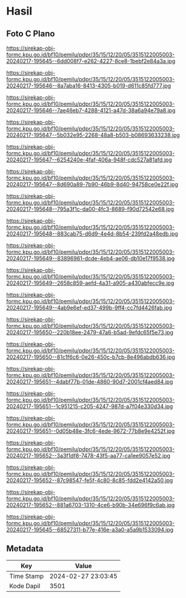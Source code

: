 # Hasil

## Foto C Plano

https://sirekap-obj-formc.kpu.go.id/bf10/pemilu/pdpr/35/15/12/20/05/3515122005003-20240217-195645--6dd008f7-e262-4227-8ce8-1bebf2e84a3a.jpg

https://sirekap-obj-formc.kpu.go.id/bf10/pemilu/pdpr/35/15/12/20/05/3515122005003-20240217-195646--8a7aba16-8413-4305-b019-d611c85fd777.jpg

https://sirekap-obj-formc.kpu.go.id/bf10/pemilu/pdpr/35/15/12/20/05/3515122005003-20240217-195646--7ae46eb7-4288-4121-a47d-38a6a94e79a8.jpg

https://sirekap-obj-formc.kpu.go.id/bf10/pemilu/pdpr/35/15/12/20/05/3515122005003-20240217-195647--5b032e95-2268-48a8-b503-b08693633238.jpg

https://sirekap-obj-formc.kpu.go.id/bf10/pemilu/pdpr/35/15/12/20/05/3515122005003-20240217-195647--6254240e-4faf-406a-948f-cdc527a81afd.jpg

https://sirekap-obj-formc.kpu.go.id/bf10/pemilu/pdpr/35/15/12/20/05/3515122005003-20240217-195647--8d690a89-7b90-46b9-8d40-94758ce0e22f.jpg

https://sirekap-obj-formc.kpu.go.id/bf10/pemilu/pdpr/35/15/12/20/05/3515122005003-20240217-195648--795a3f1c-da00-4fc3-8689-f90d72542e68.jpg

https://sirekap-obj-formc.kpu.go.id/bf10/pemilu/pdpr/35/15/12/20/05/3515122005003-20240217-195648--883cab75-d6d9-4e4d-8b54-239fd2a48edb.jpg

https://sirekap-obj-formc.kpu.go.id/bf10/pemilu/pdpr/35/15/12/20/05/3515122005003-20240217-195649--83896961-dcde-4eb4-ae06-db10e17f9538.jpg

https://sirekap-obj-formc.kpu.go.id/bf10/pemilu/pdpr/35/15/12/20/05/3515122005003-20240217-195649--2658c859-aefd-4a31-a905-a430abfecc9e.jpg

https://sirekap-obj-formc.kpu.go.id/bf10/pemilu/pdpr/35/15/12/20/05/3515122005003-20240217-195649--4ab9e6ef-ed37-499b-9ff4-cc7fd4426fab.jpg

https://sirekap-obj-formc.kpu.go.id/bf10/pemilu/pdpr/35/15/12/20/05/3515122005003-20240217-195650--220b18ee-2479-47a6-b5ad-9efdc65f5e73.jpg

https://sirekap-obj-formc.kpu.go.id/bf10/pemilu/pdpr/35/15/12/20/05/3515122005003-20240217-195650--81c1f6c6-0e26-450c-b7cb-8e496abdb636.jpg

https://sirekap-obj-formc.kpu.go.id/bf10/pemilu/pdpr/35/15/12/20/05/3515122005003-20240217-195651--4dabf77b-01de-4860-90d7-2001cf4aed84.jpg

https://sirekap-obj-formc.kpu.go.id/bf10/pemilu/pdpr/35/15/12/20/05/3515122005003-20240217-195651--1c951215-c205-4247-987d-a7f04e330d34.jpg

https://sirekap-obj-formc.kpu.go.id/bf10/pemilu/pdpr/35/15/12/20/05/3515122005003-20240217-195651--0d05b48e-3fc6-4ede-9672-77b8e9e4252f.jpg

https://sirekap-obj-formc.kpu.go.id/bf10/pemilu/pdpr/35/15/12/20/05/3515122005003-20240217-195652--3a3f1df8-7478-43f5-aa77-ca1ee9057e52.jpg

https://sirekap-obj-formc.kpu.go.id/bf10/pemilu/pdpr/35/15/12/20/05/3515122005003-20240217-195652--87c98547-fe5f-4c80-8c85-fdd2e4142a50.jpg

https://sirekap-obj-formc.kpu.go.id/bf10/pemilu/pdpr/35/15/12/20/05/3515122005003-20240217-195652--881a6703-1310-4ce6-b90b-34e696f9c6ab.jpg

https://sirekap-obj-formc.kpu.go.id/bf10/pemilu/pdpr/35/15/12/20/05/3515122005003-20240217-195645--68527311-b77e-416e-a3a0-a5a9b1533094.jpg


## Metadata

| Key        | Value               |
| ---------- | ------------------- |
| Time Stamp | 2024-02-27 23:03:45 |
| Kode Dapil | 3501                |



